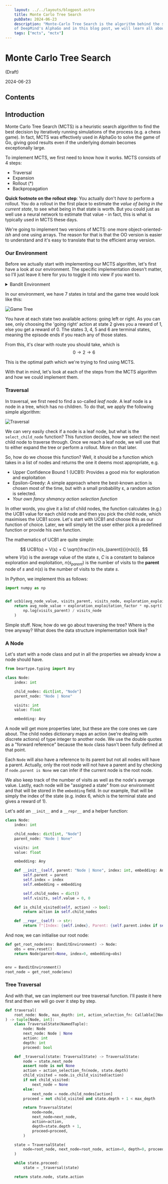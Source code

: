 ```yaml
---
    layout: ../../layouts/blogpost.astro
    title: Monte Carlo Tree Search
    pubDate: 2024-06-23
    description: "Monte-Carlo Tree Search is the algorithm behind the success
    of DeepMind's AlphaGo and in this blog post, we will learn all about it!"
    tags: ["mcts", "mctx"]
---
```


# Monte Carlo Tree Search

(Draft)

2024-06-23

## Contents

## Introduction

Monte Carlo Tree Search (MCTS) is a heuristic search algorithm to find the best decision by iteratively running simulations of the process (e.g. a chess game). In fact, MCTS was effectively used in AlphaGo to solve the game of Go, giving good results even if the underlying domain becomes exceptionally large.

To implement MCTS, we first need to know how it works. MCTS consists of 4 steps:

- Traversal
- Expansion
- Rollout (*)
- Backpropagation

**Quick footnote on the rollout step**:
You actually don't _have to_ perform a rollout. You do a rollout in the first place to estimate the _value of being in the current state_, to see what being in that state is worth.
But you could just as well use a neural network to estimate that value - in fact, this is what is typically used in MCTS these days.

We're going to implement two versions of MCTS: one more object-oriented-_ish_ and one using arrays. The reason for that is that the OO version is easier to understand and it's easy to translate that to the efficient array version.

### Our Environment

Before we actually start with implementing our MCTS algorithm, let's first have a look at our environment. The specific implementation doesn't matter, so I'll just leave it here for you
to toggle it into view if you want to.


<details>
<summary>Bandit Environment</summary>

```python

class BanditEnvironment:
    """
        This game tree looks like this:

            0
        / \\
        1   2
        / \\ / \\
        3   4 5  6
    """

    def __init__(self):
        self.tree = {0: [1, 2], 1: [3, 4], 2: [5, 6], 3: [], 4: [], 5: [], 6: []}
        self.current_state = np.array(0)

    def reset(self):
        self.current_state = np.array(0)
        return self.current_state

    def set_state(self, state):
        assert state in [0, 1, 2, 3, 4, 5, 6]
        self.current_state = state

    def step(self, action):
        if self.current_state in [3, 4, 5, 6]:
            return self.current_state, 0, True

        if action < 0 or action >= len(self.tree[int(self.current_state)]):
            raise ValueError("Invalid action")

        self.current_state = self.tree[int(self.current_state)][action]

        done = self.current_state in [3, 4, 5, 6]
        reward = 1 if self.current_state == 6 else 0

        return self.current_state, reward, done

    def render(self):
        print(f"Current state: {self.current_state}")

    @staticmethod
    def get_future_value(state):
        if state == 2:
            return 0.5
        elif state == 6:
            return 1
        else:
            return 0
```
</details>

In our environment, we have 7 states in total and the game tree would look like this:

![Game Tree](/posts/monte-carlo-tree-search/game_tree.drawio.svg)

You have at each state two available actions: going left or right. As you can see, only choosing the 'going right' action at state $2$ gives you a
reward of $1$, else you get a reward of $0$. The states $3$, $4$, $5$ and $6$ are terminal states, meaning the episode ends if you reach any
of those states.

From this, it's clear with route you should take, which is
$$
0 \rightarrow 2 \rightarrow 6
$$

This is the optimal path which we're trying to find using MCTS.

With that in mind, let's look at each of the steps from the MCTS algorithm and how we could implement them.

### Traversal

In traversal, we first need to find a so-called _leaf node_. A leaf node is a node in a tree, which has no children. To do that, we apply the following simple algorithm:


![Traversal](/posts/monte-carlo-tree-search/MCTS_Traversal.drawio.svg)

We can very easily check if a node is a leaf node, but what is the `select_child_node` function? This function decides, how we select the next child node to traverse through. Once we reach a leaf node, we will use that to either expand the tree or perform a rollout. More on that later.

So, how do we choose this function? Well, it should be a function which takes in a list of nodes and returns the one it deems most appropriate, e.g.

- Upper Confidence Bound 1 (UCB1):
  Provides a good mix for exploration and exploitation
- Epsilon-Greedy:
  A simple approach where the best-known action is chosen most of the time, but with a small probability ε, a random action is selected.
- *Your own fancy shmancy action selection function*

In other words, you give it a list of child nodes, the function calculates (e.g.) the UCB1 value for each child node and then you pick the child node, which maximises the UCB1 score. Let's start with UCB1 and choose this as our function of choice. Later, we will simply let the user either pick a predefined function or provide his own function.

The mathematics of UCB1 are quite simple:

$$
  UCB1(s) = V(s) + C \sqrt{\frac{\ln n(s_{parent})}{n(s)}},
$$
where $V(s)$ is the average value of the state $s$, $C$ is a constant to balance exploration and exploitation, $n(s_{parent})$ is the number of visits to the **parent** node of $s$ and $n(s)$ is the number of visits to the state $s$.

In Python, we implement this as follows:

```python
import numpy as np


def ucb1(avg_node_value, visits_parent, visits_node, exploration_exploitation_factor=2):
    return avg_node_value + exploration_exploitation_factor * np.sqrt(
        np.log(visits_parent) / visits_node
    )
```

Simple stuff. Now, how do we go about traversing the tree? Where is the tree anyway? What does the data structure implementation look like?

### A Node

Let's start with a node class and put in all the properties we already know a node should have.


```python
from beartype.typing import Any

class Node:
    index: int

    child_nodes: dict[int, "Node"]
    parent_node: "Node | None"

    visits: int
    value: float

    embedding: Any
```

A node will get more properties later, but these are the core ones we care about. The child nodes dictionary maps an action (we're dealing with discrete actions) of type integer to another node. We use the double quotes as a "forward reference" because the `Node` class hasn't been fully defined at that point.

Each `Node` will also have a reference to its parent but not all nodes will have a parent. Actually, only the root node will not have a parent and by checking if `node.parent is None` we can infer if the current node is the root node.

We also keep track of the number of visits as well as the node's average value. Lastly, each node will be "assigned a state" from our environment and that will be stored in the `embedding` field. In our example, that will be simply the index of the state (e.g. index $6$, which is the terminal state and gives a reward of 1).

Let's add an `__init__` and a `__repr__` and a helper function:

```python
class Node:
    index: int

    child_nodes: dict[int, "Node"]
    parent_node: "Node | None"

    visits: int
    value: float

    embedding: Any

    def __init__(self, parent: "Node | None", index: int, embedding: Any) -> None:
        self.parent = parent
        self.index = index
        self.embedding = embedding

        self.child_nodes = dict()
        self.visits, self.value = 0, 0

    def is_child_visited(self, action) -> bool:
        return action in self.child_nodes

    def __repr__(self) -> str:
        return f"[Index: {self.index}, Parent: {self.parent.index if self.parent is not None else None}, Value: {np.round(self.value, 2)}, Visits: {self.visits}]"
```

And now, we can initialise our root node:

```python
def get_root_node(env: BanditEnvironment) -> Node:
    obs = env.reset()
    return Node(parent=None, index=0, embedding=obs)


env = BanditEnvironment()
root_node = get_root_node(env)
```

### Tree Traversal

And with that, we can implement our tree traversal function. I'll paste it here first and then we will go over it step by step.

```python
def traversal(
    root_node: Node, max_depth: int, action_selection_fn: Callable[[Node, int], int]
) -> tuple[Node, int]:
    class TraversalState(NamedTuple):
        node: Node
        next_node: Node | None
        action: int
        depth: int
        proceed: bool

    def _traversal(state: TraversalState) -> TraversalState:
        node = state.next_node
        assert node is not None
        action = action_selection_fn(node, state.depth)
        child_visited = node.is_child_visited(action)
        if not child_visited:
            next_node = None
        else:
            next_node = node.child_nodes[action]
        proceed = not child_visited and state.depth + 1 < max_depth

        return TraversalState(
            node=node,
            next_node=next_node,
            action=action,
            depth=state.depth + 1,
            proceed=proceed,
        )

    state = TraversalState(
        node=root_node, next_node=root_node, action=0, depth=0, proceed=True
    )

    while state.proceed:
        state = _traversal(state)

    return state.node, state.action
```
